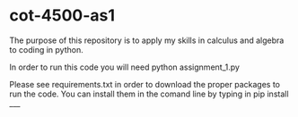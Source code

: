 # cot-4500-as1
The purpose of this repository is to apply my skills in calculus and algebra to coding in python.

In order to run this code you will need python assignment_1.py

Please see requirements.txt in order to download the proper packages to run the code. You can install them in the comand line by typing in pip install ___ 
